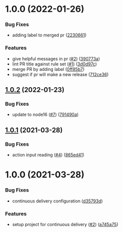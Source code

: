 # 1.0.0 (2022-01-26)

### Bug Fixes

- adding label to merged pr ([2230661](https://github.com/levibostian/action-semantic-pr/commit/223066107e188755decd54c24d23c1181e374d77))

### Features

- give helpful messages in pr ([#2](https://github.com/levibostian/action-semantic-pr/issues/2)) ([390773a](https://github.com/levibostian/action-semantic-pr/commit/390773a00b5b0238347da9cd39202d0377e133b8))
- lint PR title against rule set ([#1](https://github.com/levibostian/action-semantic-pr/issues/1)) ([3d0d97c](https://github.com/levibostian/action-semantic-pr/commit/3d0d97c6016dad0c9b98f7b272d9d7f51e115b31))
- merge PR by adding label ([0ff85b7](https://github.com/levibostian/action-semantic-pr/commit/0ff85b75450c06be308ea68fde028b7d3c06cc82))
- suggest if pr will make a new release ([712ce36](https://github.com/levibostian/action-semantic-pr/commit/712ce361ef7049dea123bbbb908d1e55bf6f8c02))

## [1.0.2](https://github.com/levibostian/action-node-blanky/compare/v1.0.1...v1.0.2) (2022-01-23)

### Bug Fixes

- update to node16 ([#7](https://github.com/levibostian/action-node-blanky/issues/7)) ([791490a](https://github.com/levibostian/action-node-blanky/commit/791490a71047d2649560de11b8a4dd95e2d4ceb8))

## [1.0.1](https://github.com/levibostian/action-node-blanky/compare/v1.0.0...v1.0.1) (2021-03-28)

### Bug Fixes

- action input reading ([#4](https://github.com/levibostian/action-node-blanky/issues/4)) ([865ed41](https://github.com/levibostian/action-node-blanky/commit/865ed411bb968b874b317a8042b0d35ec3ac5e38))

# 1.0.0 (2021-03-28)

### Bug Fixes

- continuous delivery configuration ([d35793d](https://github.com/levibostian/action-node-blanky/commit/d35793dcac832dbd4d3db9281d742221a5acd2bc))

### Features

- setup project for continuous delivery ([#2](https://github.com/levibostian/action-node-blanky/issues/2)) ([a745a75](https://github.com/levibostian/action-node-blanky/commit/a745a756b4dd68987908eb396b4505ab7f8ec4a5))
